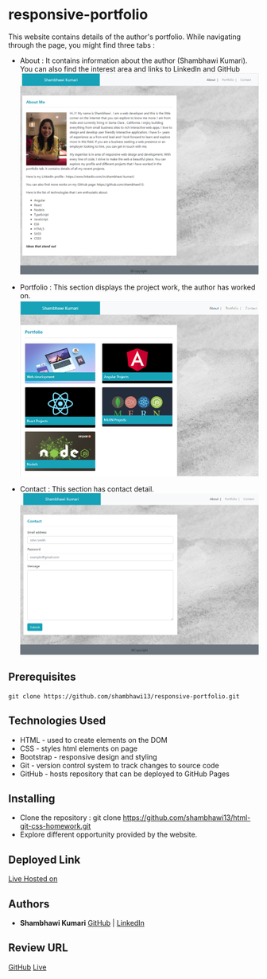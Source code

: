 # responsive-portfolio

This website contains details of the author's portfolio. While navigating through the page, you might find three tabs :
- About : It contains information about the author (Shambhawi Kumari). You can also find the interest area and links to LinkedIn and GitHub
 ![About Me](assets/Images/AboutMe.png) 

- Portfolio : This section displays the project work, the author has worked on.
 ![Portfolio](assets/Images/portfolio.png)

- Contact : This section has contact detail.
 ![Contact Me](assets/Images/contact.png)

## Prerequisites

```
git clone https://github.com/shambhawi13/responsive-portfolio.git
```

## Technologies Used
- HTML - used to create elements on the DOM
- CSS - styles html elements on page
- Bootstrap - responsive design and styling
- Git - version control system to track changes to source code
- GitHub - hosts repository that can be deployed to GitHub Pages

## Installing

- Clone the repository : git clone https://github.com/shambhawi13/html-git-css-homework.git
- Explore different opportunity provided by the website.


## Deployed Link

[Live Hosted on](https://shambhawi13.github.io/responsive-portfolio/)

## Authors

* **Shambhawi Kumari**
 [GitHub](https://github.com/shambhawi13/) | 
 [LinkedIn](https://www.linkedin.com/in/shambhawi-kumari/)


## Review URL

[GitHub](https://github.com/shambhawi13/responsive-portfolio/)
[Live](https://shambhawi13.github.io/responsive-portfolio/)


